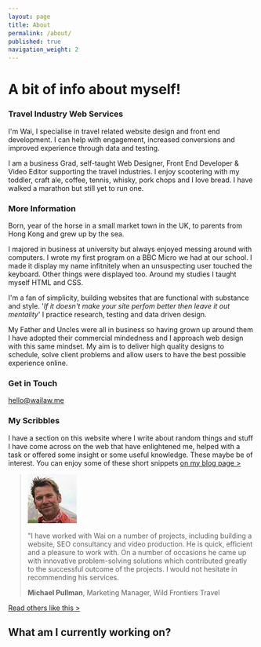 ```yaml
---
layout: page
title: About
permalink: /about/
published: true
navigation_weight: 2
---
```


# A bit of info about myself!

### Travel Industry Web Services
I'm Wai, I specialise in travel related website design and front end development. I can help with engagement, increased conversions and improved experience through data and testing.

I am a business Grad, self-taught Web Designer, Front End Developer & Video Editor supporting the travel industries. I enjoy scootering with my toddler, craft ale, coffee, tennis, whisky, pork chops and I love bread. I have walked a marathon but still yet to run one.

### More Information
Born, year of the horse in a small market town in the UK, to parents from Hong Kong and grew up by the sea.

I majored in business at university but always enjoyed messing around with computers. I wrote my first program on a BBC Micro we had at our school. I made it display my name infitnitely when an unsuspecting user touched the keyboard. Other things were displayed too. Around my studies I taught myself HTML and CSS.

I'm a fan of simplicity, building websites that are functional with substance and style. '_If it doesn't make your site perfom better then leave it out mentality_' I practice research, testing and data driven design.

My Father and Uncles were all in business so having grown up around them I have adopted their commercial mindedness and I approach web design with this same mindset. My aim is to deliver high quality designs to schedule, solve client problems and allow users to have the best possible experience online.

### Get in Touch
[hello@wailaw.me](mailto:hello@wailaw.me)

### My Scribbles
I have a section on this website where I write about random things and stuff I have come across on the web that have enlightened me, helped with a task or offered some insight or some useful knowledge. These maybe be of interest. You can enjoy some of these short snippets [on my blog page >](https://w-a-i-l-a-w-8.github.io/)


> ![Michael Pullman](/images/testimonial-pics/mike-100x100.jpg "Michael Pullman")
>
> "I have worked with Wai on a number of projects, including building a website, SEO consultancy and video production. He is quick, efficient and a pleasure to work with. On a number of 
> occasions he came up with innovative problem-solving solutions which contributed greatly to the successful outcome of the projects. I would not hesitate in recommending his services. 
>
> __Michael Pullman__, Marketing Manager, Wild Frontiers Travel

[Read others like this >](/reviews/)


## What am I currently working on?

<!--- #### Travel Direct Ltd
__Static website development and CMS Integration__

I am responsible here for front end design components and reusable CMS templates in preparation for integration with Umbraco CMS. The brand was originally just four or five Caribbean destinations but with the rebranding it has now evolved into activity and culture based travel options all around the world. --->